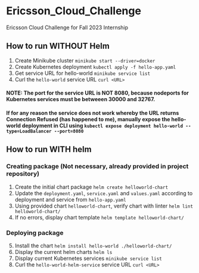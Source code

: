 # Ericsson_Cloud_Challenge
Ericsson Cloud Challenge for Fall 2023 Internship

## How to run WITHOUT Helm
1. Create Minikube cluster `minikube start --driver=docker`
2. Create Kubernetes deployment `kubectl apply -f hello-app.yaml`
3. Get service URL for hello-world `minikube service list`
4. Curl the `hello-world` service URL `curl <URL>`
#### NOTE: The port for the service URL is NOT 8080, because nodeports for Kubernetes services must be betweeen 30000 and 32767. 

#### If for any reason the service does not work whereby the URL returns Connection Refused (has happened to me), manually expose the hello-world deployment in CLI using `kubectl expose deployment hello-world --type=LoadBalancer --port=8080`

## How to run WITH helm
### Creating package (Not necessary, already provided in project repository)
1. Create the initial chart package `helm create helloworld-chart`
2. Update the `deployment.yaml`, `service.yaml` and `values.yaml` according to deployment and service from `hello-app.yaml`
3. Using provided chart `helloworld-chart`, verify chart with linter `helm lint helloworld-chart/`
4. If no errors, display chart template `helm template helloworld-chart/`

### Deploying package
5. Install the chart `helm install hello-world ./helloworld-chart/`
6. Display the current helm charts `helm ls`
7. Display current Kubernetes services `minikube service list`
8. Curl the `hello-world-helm-service` service URL `curl <URL>`